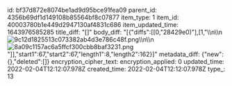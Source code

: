 id: bf37d872e8074be1ad9d95bce91fea09
parent_id: 4356b69df1d149108b85564bf8c07877
item_type: 1
item_id: 40003780b1e449d2947130af4831c686
item_updated_time: 1643976585285
title_diff: "[]"
body_diff: "[{\"diffs\":[[0,\"28429e0)\"],[1,\"\\\n\\\n![9c12d1825513c073382ab4d3e786c48f.png](:/8fee82f84f7243cc885e451fefb444c8)\\\n\\\n![8a09c1157ac6a5ffcf300cbb8baf3231.png](:/e48bb889866045e7a5ace820c5516565)\"]],\"start1\":67,\"start2\":67,\"length1\":8,\"length2\":162}]"
metadata_diff: {"new":{},"deleted":[]}
encryption_cipher_text: 
encryption_applied: 0
updated_time: 2022-02-04T12:12:07.978Z
created_time: 2022-02-04T12:12:07.978Z
type_: 13